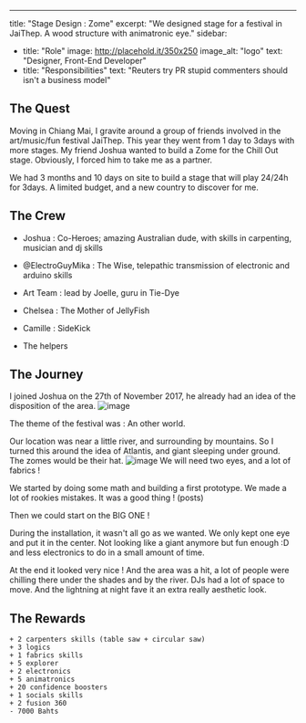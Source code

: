 ---
title: "Stage Design : Zome"
excerpt: "We designed  stage for a festival in JaiThep. A wood structure with animatronic eye."
sidebar:
  - title: "Role"
    image: http://placehold.it/350x250
    image_alt: "logo"
    text: "Designer, Front-End Developer"
  - title: "Responsibilities"
    text: "Reuters try PR stupid commenters should isn't a business model"
    
    
 
## The Quest 

Moving in Chiang Mai, I gravite around a group of friends involved in the art/music/fun festival JaiThep. This year they went from 1 day to 3days with more stages. My friend Joshua wanted to build a Zome for the Chill Out stage. Obviously, I forced him to take me as a partner. 

We had 3 months and 10 days on site to build a stage that will play 24/24h for 3days. A limited budget, and a new country to discover for me.

## The Crew

- Joshua : Co-Heroes; amazing Australian dude, with skills in carpenting, musician and dj skills

- @ElectroGuyMika : The Wise, telepathic transmission of electronic and arduino skills
- Art Team : lead by Joelle, guru in Tie-Dye
- Chelsea : The Mother of JellyFish
- Camille : SideKick
- The helpers

## The Journey

I joined Joshua on the 27th of November 2017, he already had an idea of the disposition of the area.
![image](https://user-images.githubusercontent.com/25099826/34670740-3aa856f2-f4aa-11e7-9066-e03c92103ecc.png)

The theme of the festival was : An other world.

Our location was near a little river, and surrounding by mountains. So I turned this around the idea of Atlantis, and giant sleeping under ground. The zomes would be their hat. 
![image](https://user-images.githubusercontent.com/25099826/34670677-e63bdf44-f4a9-11e7-8631-25b7295d018e.png)
We will need two eyes, and a lot of fabrics !


We started by doing some math and building a first prototype. We made a lot of rookies mistakes. It was a good thing ! (posts)


Then we could start on the BIG ONE !

During the installation, it wasn't all go as we wanted. We only kept one eye and put it in the center. Not looking like a giant anymore but fun enough :D and less electronics to do in a small amount of time.

At the end it looked very nice ! And the area was a hit, a lot of people were chilling there under the shades and by the river. DJs had a lot of space to move. And the lightning at night fave it an extra really aesthetic look.





## The Rewards

```
+ 2 carpenters skills (table saw + circular saw)
+ 3 logics
+ 1 fabrics skills
+ 5 explorer
+ 2 electronics
+ 5 animatronics
+ 20 confidence boosters
+ 1 socials skills
+ 2 fusion 360
- 7000 Bahts
```

